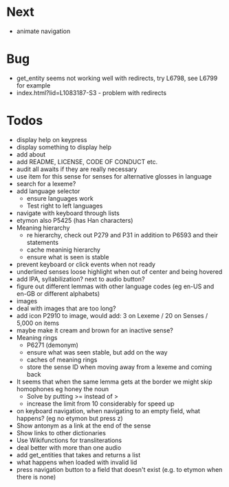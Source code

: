 # Next
- animate navigation

# Bug
- get_entity seems not working well with redirects, try L6798, see L6799 for example
 - index.html?lid=L1083187-S3 - problem with redirects

# Todos
- display help on keypress
- display something to display help
- add about
- add README, LICENSE, CODE OF CONDUCT etc.
- audit all awaits if they are really necessary
- use item for this sense for senses for alternative glosses in language
- search for a lexeme?
- add language selector
  - ensure languages work
  - Test right to left languages
- navigate with keyboard through lists
- etymon also P5425 (has Han characters)
- Meaning hierarchy
  - re hierarchy, check out P279 and P31 in addition to P6593 and their statements
  - cache meaninig hierarchy
  - ensure what is seen is stable
- prevent keyboard or click events when not ready
- underlined senses loose highlight when out of center and being hovered
- add IPA, syllabilization? next to audio button?
- figure out different lemmas with other language codes (eg en-US and en-GB or different alphabets)
- images
 - deal with images that are too long?
 - add icon P2910 to image,  would add: 3 on Lexeme / 20 on Senses / 5,000 on items 
 - maybe make it cream and brown for an inactive sense?
- Meaning rings
  - P6271 (demonym)
  - ensure what was seen stable, but add on the way
  - caches of meaning rings
  - store the sense ID when moving away from a lexeme and coming back
- It seems that when the same lemma gets at the border we might skip homophones eg honey the noun
  - Solve by putting >= instead of >
  - increase the limit from 10 considerably for speed up
- on keyboard navigation, when navigating to an empty field, what happens? (eg no etymon but press z)
- Show antonym as a link at the end of the sense
- Show links to other dictionaries
- Use Wikifunctions for transliterations
- deal better with more than one audio
- add get_entities that takes and returns a list
- what happens when loaded with invalid lid
- press navigation button to a field that doesn't exist (e.g. to etymon when there is none)
